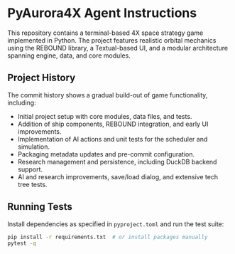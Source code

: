 # PyAurora4X Agent Instructions

This repository contains a terminal-based 4X space strategy game implemented in Python. The project features realistic orbital mechanics using the REBOUND library, a Textual-based UI, and a modular architecture spanning engine, data, and core modules.

## Project History
The commit history shows a gradual build-out of game functionality, including:
- Initial project setup with core modules, data files, and tests.
- Addition of ship components, REBOUND integration, and early UI improvements.
- Implementation of AI actions and unit tests for the scheduler and simulation.
- Packaging metadata updates and pre-commit configuration.
- Research management and persistence, including DuckDB backend support.
- AI and research improvements, save/load dialog, and extensive tech tree tests.

## Running Tests
Install dependencies as specified in `pyproject.toml` and run the test suite:

```bash
pip install -r requirements.txt  # or install packages manually
pytest -q
```
